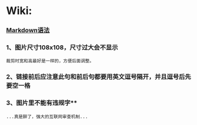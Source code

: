 # Wiki:

### **[Markdown语法](https://docs.github.com/cn/get-started/writing-on-github/getting-started-with-writing-and-formatting-on-github/basic-writing-and-formatting-syntax)**

### 1、图片尺寸108x108，尺寸过大会不显示

`裁剪时宽和高最好是一样的，方便后面调整。`

### 2、链接前后应注意此句和前后句都要用英文逗号隔开，并且逗号后先要空一格

### 3、图片里不能有违规字**

`...真是醉了，强大的互联网审查机制...`


